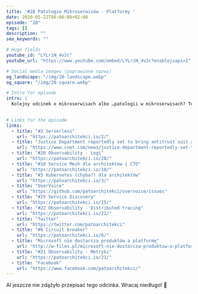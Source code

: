 ```yaml
---
title: '#28 Patologie Mikroserwisów - Platformy '
date: 2020-05-22T08:00:00+02:00
episode: "28"
tags: []
description: ""
seo_keywords: ""

# Hugo fields
youtube_id: "LYLriN_4v2c"
youtube_url: "https://www.youtube.com/embed/LYLriN_4v2c?enablejsapi=1"

# Social media images (poprawione nazwy)
og_landscape: "/img/28-landscape.webp"
og_square: "/img/28-square.webp"

# Intro for episode
intro: |
  Kolejny odcinek o mikroserwisach albo …patologii w mikroserwisach? Teraz luźne gadki nad elementem o nazwie platforma, czyli tam, gdzie prawie wszyscy pchają Kubernetes… Czy tak musi być? Niekoniecznie!
  

# Links for the episode
links:
  - title: "#2 Serverless"
    url: "https://patoarchitekci.io/2/"
  - title: "Justice Department reportedly set to bring antitrust suit against Google"
    url: "https://www.cnet.com/news/justice-department-reportedly-set-to-bring-antitrust-suit-against-google/"
  - title: "#20 Observability - Logi"
    url: "https://patoarchitekci.io/20/"
  - title: "#10 Service Mesh dla architektów i CTO"
    url: "https://patoarchitekci.io/10/"
  - title: "#3 Kubernetes (chyba?) dla architektów"
    url: "https://patoarchitekci.io/3/"
  - title: "UserVoice"
    url: "https://github.com/patoarchitekci/uservoice/issues"
  - title: "#25 Service Discovery"
    url: "https://patoarchitekci.io/25/"
  - title: "#22 Observability - Distributed tracing"
    url: "https://patoarchitekci.io/22/"
  - title: "Twitter"
    url: "https://twitter.com/patoarchitekci"
  - title: "#6 Circuit breaker"
    url: "https://patoarchitekci.io/6/"
  - title: "Microsoft nie dostarcza produktów a platformę"
    url: "http://w-files.pl/microsoft-nie-dostarcza-produktow-a-platforme/"
  - title: "#21 Observability - Metryki"
    url: "https://patoarchitekci.io/21/"
  - title: "Facebook"
    url: "https://www.facebook.com/patoarchitekci/"
---
```


AI jeszcze nie zdążyło przepisać tego odcinka. Wracaj niedługo! 🤖